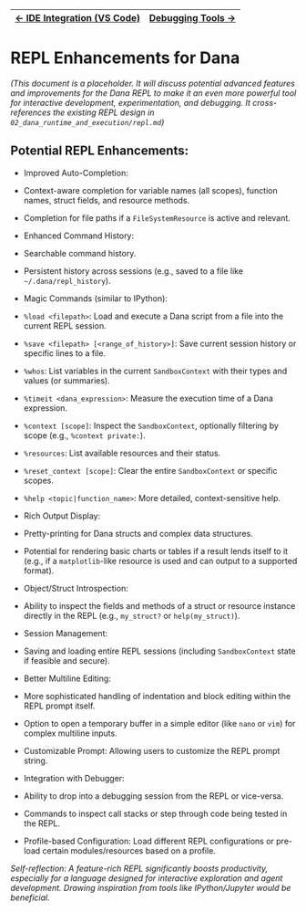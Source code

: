 | [← IDE Integration (VS Code)](./ide_integration_vscode.md) | [Debugging Tools →](./debugging_tools.md) |
|---|---|

# REPL Enhancements for Dana

*(This document is a placeholder. It will discuss potential advanced features and improvements for the Dana REPL to make it an even more powerful tool for interactive development, experimentation, and debugging. It cross-references the existing REPL design in `02_dana_runtime_and_execution/repl.md`)*

## Potential REPL Enhancements:

* Improved Auto-Completion:
 * Context-aware completion for variable names (all scopes), function names, struct fields, and resource methods.
 * Completion for file paths if a `FileSystemResource` is active and relevant.

* Enhanced Command History:
 * Searchable command history.
 * Persistent history across sessions (e.g., saved to a file like `~/.dana/repl_history`).

* Magic Commands (similar to IPython):
 * `%load <filepath>`: Load and execute a Dana script from a file into the current REPL session.
 * `%save <filepath> [<range_of_history>]`: Save current session history or specific lines to a file.
 * `%whos`: List variables in the current `SandboxContext` with their types and values (or summaries).
 * `%timeit <dana_expression>`: Measure the execution time of a Dana expression.
 * `%context [scope]`: Inspect the `SandboxContext`, optionally filtering by scope (e.g., `%context private:`).
 * `%resources`: List available resources and their status.
 * `%reset_context [scope]`: Clear the entire `SandboxContext` or specific scopes.
 * `%help <topic|function_name>`: More detailed, context-sensitive help.

* Rich Output Display:
 * Pretty-printing for Dana structs and complex data structures.
 * Potential for rendering basic charts or tables if a result lends itself to it (e.g., if a `matplotlib`-like resource is used and can output to a supported format).

* Object/Struct Introspection:
 * Ability to inspect the fields and methods of a struct or resource instance directly in the REPL (e.g., `my_struct?` or `help(my_struct)`).

* Session Management:
 * Saving and loading entire REPL sessions (including `SandboxContext` state if feasible and secure).

* Better Multiline Editing:
 * More sophisticated handling of indentation and block editing within the REPL prompt itself.
 * Option to open a temporary buffer in a simple editor (like `nano` or `vim`) for complex multiline inputs.

* Customizable Prompt: Allowing users to customize the REPL prompt string.

* Integration with Debugger:
 * Ability to drop into a debugging session from the REPL or vice-versa.
 * Commands to inspect call stacks or step through code being tested in the REPL.

* Profile-based Configuration: Load different REPL configurations or pre-load certain modules/resources based on a profile.

*Self-reflection: A feature-rich REPL significantly boosts productivity, especially for a language designed for interactive exploration and agent development. Drawing inspiration from tools like IPython/Jupyter would be beneficial.*